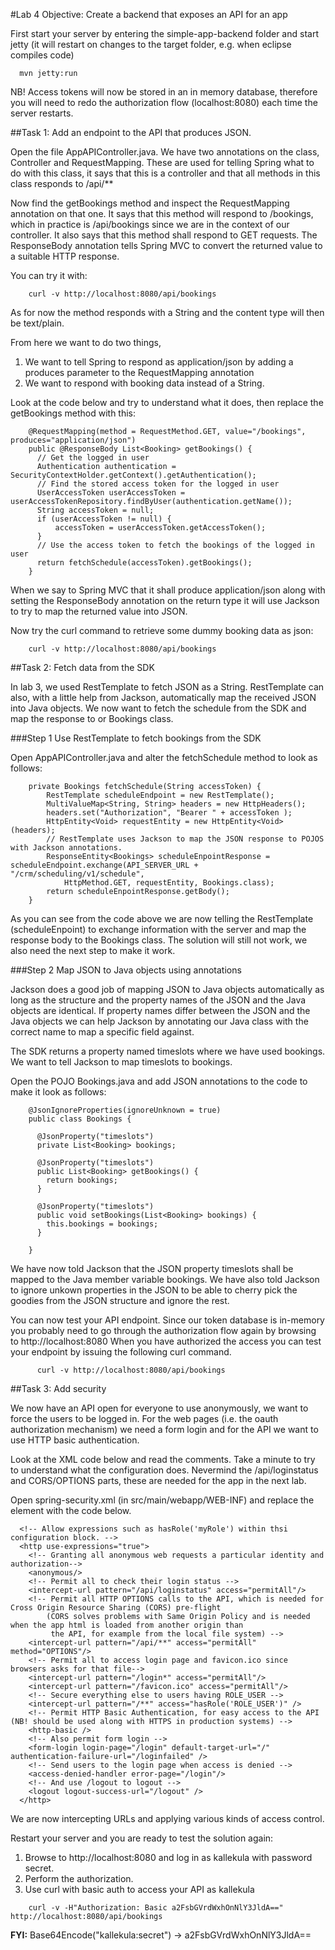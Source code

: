 #Lab 4
Objective: Create a backend that exposes an API for an app

First start your server by entering the simple-app-backend folder and start jetty (it will restart on changes to the target folder, e.g. when eclipse compiles code)

~~~~
  mvn jetty:run
~~~~

NB! Access tokens will now be stored in an in memory database, therefore you will need to redo the authorization flow (localhost:8080) each time the server restarts.


##Task 1: Add an endpoint to the API that produces JSON.

  Open the file AppAPIController.java.
  We have two annotations on the class, Controller and RequestMapping.
  These are used for telling Spring what to do with this class, it says that this is a controller 
  and that all methods in this class responds to /api/**

  Now find the getBookings method and inspect the RequestMapping annotation on that one.
  It says that this method will respond to /bookings, which in practice is /api/bookings since we are in the context of our controller.
  It also says that this method shall respond to GET requests.
  The ResponseBody annotation tells Spring MVC to convert the returned value to a suitable HTTP response.

  You can try it with: 
    
~~~~
    curl -v http://localhost:8080/api/bookings
~~~~

  As for now the method responds with a String and the content type will then be text/plain.
 
  From here we want to do two things,
  1) We want to tell Spring to respond as application/json by adding a produces parameter to the RequestMapping annotation
  2) We want to respond with booking data instead of a String.
  
  Look at the code below and try to understand what it does, then replace the getBookings method with this:

~~~~
    @RequestMapping(method = RequestMethod.GET, value="/bookings", produces="application/json")
    public @ResponseBody List<Booking> getBookings() {
      // Get the logged in user
      Authentication authentication = SecurityContextHolder.getContext().getAuthentication();
      // Find the stored access token for the logged in user
      UserAccessToken userAccessToken = userAccessTokenRepository.findByUser(authentication.getName());
      String accessToken = null;
      if (userAccessToken != null) {
          accessToken = userAccessToken.getAccessToken();
      }
      // Use the access token to fetch the bookings of the logged in user
      return fetchSchedule(accessToken).getBookings();
    }
~~~~

  When we say to Spring MVC that it shall produce application/json along with setting the ResponseBody 
  annotation on the return type it will use Jackson to try to map the returned value into JSON.

  Now try the curl command to retrieve some dummy booking data as json:

~~~~
    curl -v http://localhost:8080/api/bookings
~~~~

##Task 2: Fetch data from the SDK

In lab 3, we used RestTemplate to fetch JSON as a String. RestTemplate can also, with a little help from Jackson, automatically map the received JSON into Java objects. We now want to fetch the schedule from the SDK and map the response to or Bookings class.

###Step 1 Use RestTemplate to fetch bookings from the SDK 

Open AppAPIController.java and alter the fetchSchedule method to look as follows:

~~~~
    private Bookings fetchSchedule(String accessToken) {    
        RestTemplate scheduleEndpoint = new RestTemplate();
        MultiValueMap<String, String> headers = new HttpHeaders();
        headers.set("Authorization", "Bearer " + accessToken );
        HttpEntity<Void> requestEntity = new HttpEntity<Void>(headers);
        // RestTemplate uses Jackson to map the JSON response to POJOS with Jackson annotations.
        ResponseEntity<Bookings> scheduleEnpointResponse = scheduleEndpoint.exchange(API_SERVER_URL + "/crm/scheduling/v1/schedule", 
            HttpMethod.GET, requestEntity, Bookings.class);
        return scheduleEnpointResponse.getBody();
    }
~~~~

As you can see from the code above we are now telling the RestTemplate (scheduleEnpoint) to exchange information with the server and map the response body to the Bookings class. The solution will still not work, we also need the next step to make it work.

###Step 2 Map JSON to Java objects using annotations
 
Jackson does a good job of mapping JSON to Java objects automatically as long as the structure and the property names of the JSON and the Java objects are identical. If property names differ between the JSON and the Java objects we can help Jackson by annotating our Java class with the correct name to map a specific field against. 

The SDK returns a property named timeslots where we have used bookings. We want to tell Jackson to map timeslots to bookings.

Open the POJO Bookings.java and add JSON annotations to the code to make it look as follows:

~~~~
    @JsonIgnoreProperties(ignoreUnknown = true)
    public class Bookings {

      @JsonProperty("timeslots")
      private List<Booking> bookings;

      @JsonProperty("timeslots")
      public List<Booking> getBookings() {
        return bookings;
      }

      @JsonProperty("timeslots")
      public void setBookings(List<Booking> bookings) {
        this.bookings = bookings;
      }

    }
~~~~

We have now told Jackson that the JSON property timeslots shall be mapped to the Java member variable bookings. We have also told Jackson to ignore unkown properties in the JSON to be able to cherry pick the goodies from the JSON structure and ignore the rest.

You can now test your API endpoint. Since our token database is in-memory you probably need to go through the authorization flow again by browsing to http://localhost:8080 When you have authorized the access you can test your endpoint by issuing the following curl command.
 
~~~~ 
      curl -v http://localhost:8080/api/bookings
~~~~

##Task 3: Add security
  
  We now have an API open for everyone to use anonymously, we want to force the users to be logged in.
  For the web pages (i.e. the oauth authorization mechanism) we need a form login and for the API we want 
  to use HTTP basic authentication.

  Look at the XML code below and read the comments. Take a minute to try to understand what the configuration does.
  Nevermind the /api/loginstatus and CORS/OPTIONS parts, these are needed for the app in the next lab.
  
  Open spring-security.xml (in src/main/webapp/WEB-INF) and replace the <http> element with the code below.

~~~~
  <!-- Allow expressions such as hasRole('myRole') within thsi configuration block. -->
  <http use-expressions="true">
    <!-- Granting all anonymous web requests a particular identity and authorization-->
    <anonymous/>
    <!-- Permit all to check their login status -->
    <intercept-url pattern="/api/loginstatus" access="permitAll"/>
    <!-- Permit all HTTP OPTIONS calls to the API, which is needed for Cross Origin Resource Sharing (CORS) pre-flight 
        (CORS solves problems with Same Origin Policy and is needed when the app html is loaded from another origin than 
         the API, for example from the local file system) -->
    <intercept-url pattern="/api/**" access="permitAll" method="OPTIONS"/>
    <!-- Permit all to access login page and favicon.ico since browsers asks for that file-->
    <intercept-url pattern="/login*" access="permitAll"/>
    <intercept-url pattern="/favicon.ico" access="permitAll"/>
    <!-- Secure everything else to users having ROLE_USER -->
    <intercept-url pattern="/**" access="hasRole('ROLE_USER')" />
    <!-- Permit HTTP Basic Authentication, for easy access to the API (NB! should be used along with HTTPS in production systems) -->
    <http-basic />
    <!-- Also permit form login -->
    <form-login login-page="/login" default-target-url="/" authentication-failure-url="/loginfailed" />
    <!-- Send users to the login page when access is denied -->
    <access-denied-handler error-page="/login"/>
    <!-- And use /logout to logout -->
    <logout logout-success-url="/logout" />
  </http>
~~~~

We are now intercepting URLs and applying various kinds of access control.

Restart your server and you are ready to test the solution again:

 1. Browse to http://localhost:8080 and log in as kallekula with password secret.
 2. Perform the authorization.
 3. Use curl with basic auth to access your API as kallekula  

~~~~
    curl -v -H"Authorization: Basic a2FsbGVrdWxhOnNlY3JldA==" http://localhost:8080/api/bookings
~~~~
  
**FYI:** Base64Encode("kallekula:secret")  ->  a2FsbGVrdWxhOnNlY3JldA==

